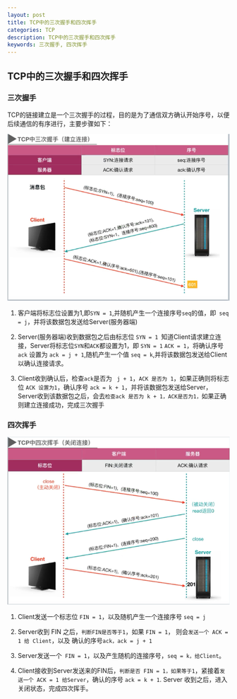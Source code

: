 ```yaml
---
layout: post
title: TCP中的三次握手和四次挥手
categories: TCP
description: TCP中的三次握手和四次挥手
keywords: 三次握手, 四次挥手
---
```


## TCP中的三次握手和四次挥手

### 三次握手

TCP的链接建立是一个三次握手的过程，目的是为了通信双方确认开始序号，以便后续通信的有序进行，主要步骤如下：

![](/images/res/三次握手.png)

1.  客户端将标志位设置为1,即``SYN = 1``,并随机产生一个连接序号``seq``的值，即`` seq = j``，并将该数据包发送给Server(服务器端)

2. Server(服务器端)收到数据包之后由标志位 ``SYN = 1 ``知道Client请求建立连接，Server将标志位``SYN``和``ACK``都设置为1，即 ``SYN = 1`` ``ACK = 1``，将确认序号 ``ack`` 设置为 ``ack = j + 1``,随机产生一个值 ``seq = k``,并将该数据包发送给Client以确认连接请求。

3. Client收到确认后，检查`` ack ``是否为 `` j + 1``，``ACK 是否为 1``，如果正确则将标志位 ``ACK 设置为1``，确认序号 ``ack = k + 1``，并将该数据包发送给Server，Server收到该数据包之后，会去``检查ack 是否为 k + 1，ACK是否为1，``如果正确则建立连接成功，完成三次握手

### 四次挥手

![](/images/res/四次挥手.png)

1. Client发送一个标志位 ``FIN = 1``，以及随机产生一个连接序号 ``seq = j``

2. Server收到 FIN 之后，``判断FIN是否等于1``，如果 ``FIN = 1``， 则会``发送一个 ACK = 1 给 Client``，以及 确认的序号``ack，ack = j + 1``

3. Server发送一个`` FIN = 1``，以及产生随机的连接序号，``seq = k，给Client``。

4. Client接收到Server发送来的FIN后，``判断是否 FIN = 1，如果等于1``，紧接着``发送一个 ACK = 1 给Server``，确认的序号 ``ack = k + 1``. Server 收到之后，进入关闭状态，完成四次挥手。
